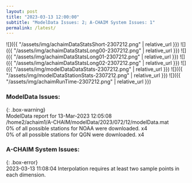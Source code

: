 ```yaml
---
layout: post
title: "2023-03-13 12:00:00"
subtitle: "ModelData Issues: 2; A-CHAIM System Issues: 1"
permalink: /latest/
---
```


![]({{ "/assets/img/achaimDataStatsShort-2307212.png" | relative_url }})
![]({{ "/assets/img/achaimDataStatsLong00-2307212.png" | relative_url }})
![]({{ "/assets/img/achaimDataStatsLong01-2307212.png" | relative_url }})
![]({{ "/assets/img/achaimDataStatsLong02-2307212.png" | relative_url }})
![]({{ "/assets/img/modelDataDataStats-2307212.png" | relative_url }})
![]({{ "/assets/img/modelDataStationStats-2307212.png" | relative_url }})
![]({{ "/assets/img/achaimRunTime-2307212.png" | relative_url }})

### ModelData Issues:  
  
{: .box-warning}  
 ModelData report for 13-Mar-2023 12:05:08   
 /home2/achaim1/A-CHAIM/modelData/2023/072/12/modelData.mat   
 0% of all possible stations for NOAA were downloaded. x4   
 0% of all possible stations for QGN were downloaded. x4   
  
### A-CHAIM System Issues:  
  
{: .box-error}  
2023-03-13 11:08:04 Interpolation requires at least two sample points in each dimension.  
